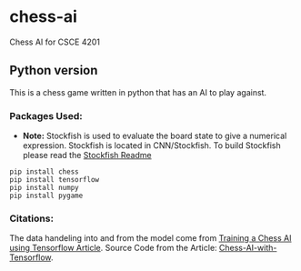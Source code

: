 # chess-ai
Chess AI for CSCE 4201

## Python version
This is a chess game written in python that has an AI to play against. 

### Packages Used:
* __Note:__ Stockfish is used to evaluate the board state to give a numerical expression. Stockfish is located in CNN/Stockfish. To build Stockfish please read the [Stockfish Readme](https://github.com/official-stockfish/Stockfish#compiling-stockfish-yourself-from-the-sources)
```
pip install chess
pip install tensorflow
pip install numpy
pip install pygame
```

### Citations:
The data handeling into and from the model come from [Training a Chess AI using Tensorflow Article](https://medium.com/@nihalpuram/training-a-chess-ai-using-tensorflow-e795e1377af2). 
Source Code from the Article: [Chess-AI-with-Tensorflow](https://github.com/realnihal/Chess-AI-with-TensorFlow).
